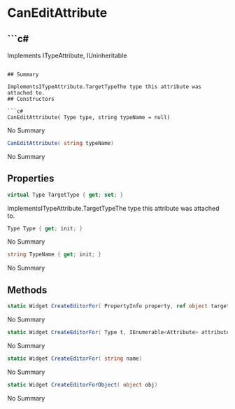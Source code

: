 # CanEditAttribute

## ```c#
Implements ITypeAttribute, IUninheritable
```

## Summary

ImplementsITypeAttribute.TargetTypeThe type this attribute was attached to.
## Constructors

```c#
CanEditAttribute( Type type, string typeName = null) 
```
No Summary
```c#
CanEditAttribute( string typeName) 
```
No Summary
## Properties

```c#
virtual Type TargetType { get; set; } 
```
ImplementsITypeAttribute.TargetTypeThe type this attribute was attached to.
```c#
Type Type { get; init; } 
```
No Summary
```c#
string TypeName { get; init; } 
```
No Summary
## Methods

```c#
static Widget CreateEditorFor( PropertyInfo property, ref object target) 
```
No Summary
```c#
static Widget CreateEditorFor( Type t, IEnumerable<Attribute> attributes = null, Type[] generics = null) 
```
No Summary
```c#
static Widget CreateEditorFor( string name) 
```
No Summary
```c#
static Widget CreateEditorForObject( object obj) 
```
No Summary
